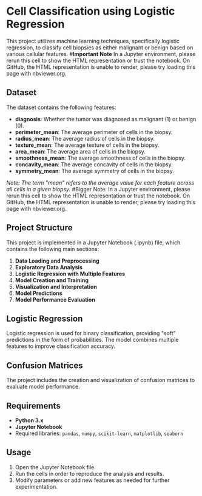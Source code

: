 # **Cell Classification using Logistic Regression**

This project utilizes machine learning techniques, specifically logistic regression, to classify cell biopsies as either malignant or benign based on various cellular features.
#**Important Note**
In a Jupyter environment, please rerun this cell to show the HTML representation or trust the notebook.
On GitHub, the HTML representation is unable to render, please try loading this page with nbviewer.org.


## **Dataset**

The dataset contains the following features:

- **diagnosis**: Whether the tumor was diagnosed as malignant (1) or benign (0).
- **perimeter_mean**: The average perimeter of cells in the biopsy.
- **radius_mean**: The average radius of cells in the biopsy.
- **texture_mean**: The average texture of cells in the biopsy.
- **area_mean**: The average area of cells in the biopsy.
- **smoothness_mean**: The average smoothness of cells in the biopsy.
- **concavity_mean**: The average concavity of cells in the biopsy.
- **symmetry_mean**: The average symmetry of cells in the biopsy.

*Note: The term "mean" refers to the average value for each feature across all cells in a given biopsy.*
#Bigger Note:
In a Jupyter environment, please rerun this cell to show the HTML representation or trust the notebook.
On GitHub, the HTML representation is unable to render, please try loading this page with nbviewer.org.
## **Project Structure**

This project is implemented in a Jupyter Notebook (.ipynb) file, which contains the following main sections:

1. **Data Loading and Preprocessing**
2. **Exploratory Data Analysis**
3. **Logistic Regression with Multiple Features**
4. **Model Creation and Training**
5. **Visualization and Interpretation**
6. **Model Predictions**
7. **Model Performance Evaluation**

## **Logistic Regression**

Logistic regression is used for binary classification, providing "soft" predictions in the form of probabilities. The model combines multiple features to improve classification accuracy.

## **Confusion Matrices**

The project includes the creation and visualization of confusion matrices to evaluate model performance.

## **Requirements**

- **Python 3.x**
- **Jupyter Notebook**
- Required libraries: `pandas`, `numpy`, `scikit-learn`, `matplotlib`, `seaborn`

## **Usage**

1. Open the Jupyter Notebook file.
2. Run the cells in order to reproduce the analysis and results.
3. Modify parameters or add new features as needed for further experimentation.

